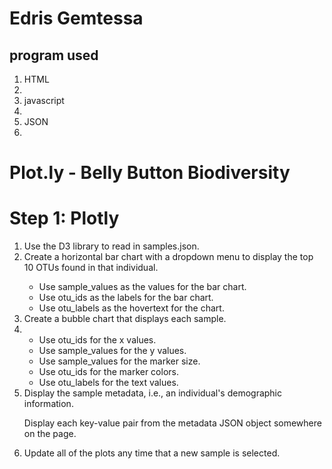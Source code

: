 <h1>Edris Gemtessa</h1>
<h2>program used</h2>
<ol>
<li>HTML<li>
  <li>javascript<li>
<li>JSON<li>
  </ol>

<h1>Plot.ly  - Belly Button Biodiversity
</h1>
<h1>Step 1: Plotly</h1>

<ol>
  <li>Use the D3 library to read in samples.json.</li>


<li>Create a horizontal bar chart with a dropdown menu to display the top 10 OTUs found in that individual.</li>



<ul>
  <li>Use sample_values as the values for the bar chart.</li>


<li>Use otu_ids as the labels for the bar chart.</li>


<li>Use otu_labels as the hovertext for the chart.</li>


</ul>
<li>Create a bubble chart that displays each sample.<li>
<ul>
<li>Use otu_ids for the x values.</li>


<li>Use sample_values for the y values.</li>


<li>Use sample_values for the marker size.</li>


<li>Use otu_ids for the marker colors.</li>


<li>Use otu_labels for the text values.</li>

</ul>

  <li>Display the sample metadata, i.e., an individual's demographic information.


Display each key-value pair from the metadata JSON object somewhere on the page.</li>
<li>Update all of the plots any time that a new sample is selected.</>
</ol>


